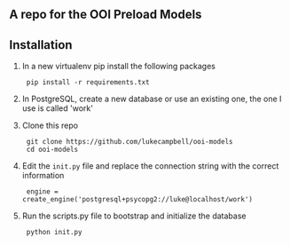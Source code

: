 ## A repo for the OOI Preload Models

## Installation

1. In a new virtualenv pip install the following packages

        pip install -r requirements.txt

2. In PostgreSQL, create a new database or use an existing one, the one I use is called 'work'
3. Clone this repo

        git clone https://github.com/lukecampbell/ooi-models
        cd ooi-models

4. Edit the `init.py` file and replace the connection string with the correct information

        engine = create_engine('postgresql+psycopg2://luke@localhost/work')

5. Run the scripts.py file to bootstrap and initialize the database

        python init.py




